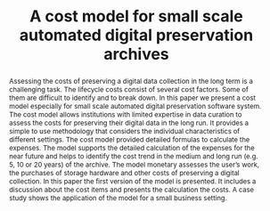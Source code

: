 ---
abstract: Assessing the costs of preserving a digital data collection in the long
  term is a challenging task. The lifecycle costs consist of several cost factors.
  Some of them are difficult to identify and to break down. In this paper we present
  a cost model especially for small scale automated digital preservation software
  system. The cost model allows institutions with limited expertise in data curation
  to assess the costs for preserving their digital data in the long run. It provides
  a simple to use methodology that considers the individual characteristics of different
  settings. The cost model provided detailed formulas to calculate the expenses. The
  model supports the detailed calculation of the expenses for the near future and
  helps to identify the cost trend in the medium and long run (e.g. 5, 10 or 20 years)
  of the archive. The model monetary assesses the user’s work, the purchases of storage
  hardware and other costs of preserving a digital collection. In this paper the first
  version of the model is presented. It includes a discussion about the cost items
  and presents the calculation the costs. A case study shows the application of the
  model for a small business setting.
creators:
- Strodl, Stephan
- Rauber, Andreas
date: null
document_url: https://services.phaidra.univie.ac.at/api/object/o:294219/download
grand_parent: iPRES
institutions: []
keywords:
- singapore
- cost model
- digital preservation
- automated archiving
landing_page_url: https://phaidra.univie.ac.at/o:294219
language: eng
layout: publication
license: CC BY-SA 3.0 AT
notes_url: null
parent: iPRES 2011
presentation_url: null
publication_type: paper
size: 923704
source_name: iPRES
title: A cost model for small scale automated digital preservation archives
year: 2011
---